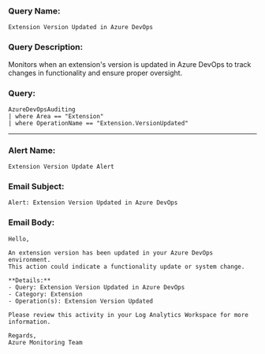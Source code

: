 ### Query Name:  
`Extension Version Updated in Azure DevOps`

### Query Description:  
Monitors when an extension's version is updated in Azure DevOps to track changes in functionality and ensure proper oversight.

### Query:  
```kql
AzureDevOpsAuditing
| where Area == "Extension"
| where OperationName == "Extension.VersionUpdated"
```

---

### Alert Name:  
`Extension Version Update Alert`

### Email Subject:  
`Alert: Extension Version Updated in Azure DevOps`

### Email Body:  
```
Hello,

An extension version has been updated in your Azure DevOps environment.  
This action could indicate a functionality update or system change.

**Details:**  
- Query: Extension Version Updated in Azure DevOps  
- Category: Extension  
- Operation(s): Extension Version Updated

Please review this activity in your Log Analytics Workspace for more information.

Regards,  
Azure Monitoring Team
```
